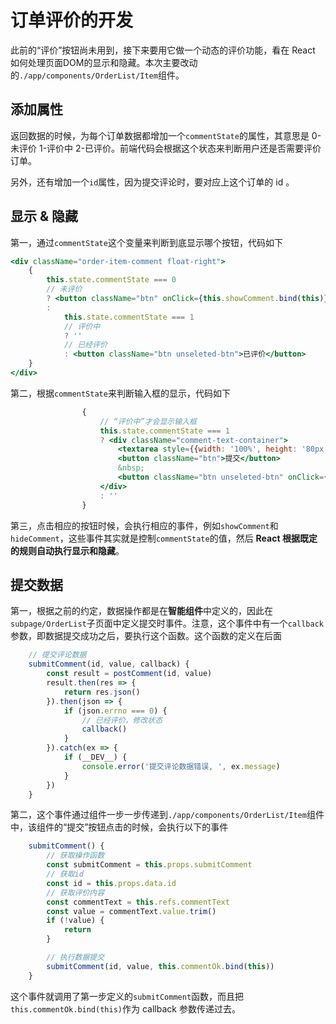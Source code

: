 # 订单评价的开发

此前的“评价”按钮尚未用到，接下来要用它做一个动态的评价功能，看在 React 如何处理页面DOM的显示和隐藏。本次主要改动的`./app/components/OrderList/Item`组件。

## 添加属性

返回数据的时候，为每个订单数据都增加一个`commentState`的属性，其意思是 0-未评价 1-评价中 2-已评价。前端代码会根据这个状态来判断用户还是否需要评价订单。

另外，还有增加一个`id`属性，因为提交评论时，要对应上这个订单的 id 。

## 显示 & 隐藏

第一，通过`commentState`这个变量来判断到底显示哪个按钮，代码如下

```jsx
<div className="order-item-comment float-right">
    {
        this.state.commentState === 0
        // 未评价
        ? <button className="btn" onClick={this.showComment.bind(this)}>评价</button>
        :
            this.state.commentState === 1
            // 评价中
            ? ''
            // 已经评价
            : <button className="btn unseleted-btn">已评价</button>
    }
</div>
```

第二，根据`commentState`来判断输入框的显示，代码如下

```jsx
                {
                    // “评价中”才会显示输入框
                    this.state.commentState === 1
                    ? <div className="comment-text-container">
                        <textarea style={{width: '100%', height: '80px'}} className="comment-text"></textarea>
                        <button className="btn">提交</button>
                        &nbsp;
                        <button className="btn unseleted-btn" onClick={this.hideComment.bind(this)}>取消</button>
                    </div>
                    : ''
                }
```

第三，点击相应的按钮时候，会执行相应的事件，例如`showComment`和`hideComment`，这些事件其实就是控制`commentState`的值，然后 **React 根据既定的规则自动执行显示和隐藏**。

## 提交数据

第一，根据之前的约定，数据操作都是在**智能组件**中定义的，因此在`subpage/OrderList`子页面中定义提交时事件。注意，这个事件中有一个`callback`参数，即数据提交成功之后，要执行这个函数。这个函数的定义在后面

```js
    // 提交评论数据
    submitComment(id, value, callback) {
        const result = postComment(id, value)
        result.then(res => {
            return res.json()
        }).then(json => {
            if (json.errno === 0) {
                // 已经评价，修改状态
                callback()
            }
        }).catch(ex => {
            if (__DEV__) {
                console.error('提交评论数据错误, ', ex.message)
            }
        })
    }
```

第二，这个事件通过组件一步一步传递到`./app/components/OrderList/Item`组件中，该组件的“提交”按钮点击的时候，会执行以下的事件

```js
    submitComment() {
        // 获取操作函数
        const submitComment = this.props.submitComment
        // 获取id
        const id = this.props.data.id
        // 获取评价内容
        const commentText = this.refs.commentText
        const value = commentText.value.trim()
        if (!value) {
            return
        }

        // 执行数据提交
        submitComment(id, value, this.commentOk.bind(this))
    }
```

这个事件就调用了第一步定义的`submitComment`函数，而且把`this.commentOk.bind(this)`作为 callback 参数传递过去。

